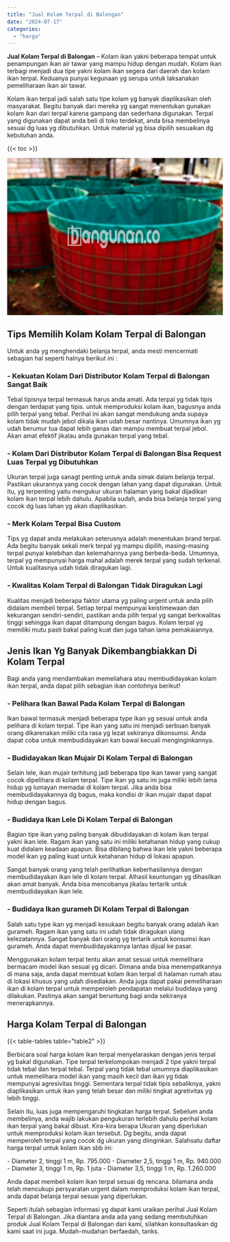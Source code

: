 ```yaml
---
title: "Jual Kolam Terpal di Balongan"
date: "2024-07-17"
categories: 
  - "harga"
---
```


**Jual Kolam Terpal di Balongan** – Kolam ikan yakni beberapa tempat untuk penampungan ikan air tawar yang mampu hidup dengan mudah. Kolam ikan terbagi menjadi dua tipe yakni kolam ikan segera dari daerah dan kolam ikan terpal. Keduanya punyai kegunaan yg serupa untuk laksanakan pemeliharaan ikan air tawar.

Kolam ikan terpal jadi salah satu tipe kolam yg banyak diaplikasikan oleh masyarakat. Begitu banyak dari mereka yg sangat menentukan gunakan kolam ikan dari terpal karena gampang dan sederhana digunakan. Terpal yang digunakan dapat anda beli di toko terdekat, anda bisa membelinya sesuai dg luas yg dibutuhkan. Untuk material yg bisa dipilih sesuaikan dg kebutuhan anda.

{{< toc >}}

![Jual Kolam Terpal di Balongan](/images/jual-kolam-terpal-41.png)

## Tips Memilih Kolam Kolam Terpal di Balongan

Untuk anda yg menghendaki belanja terpal, anda mesti mencermati sebagian hal seperti halnya berikut ini :

### \- Kekuatan Kolam Dari Distributor Kolam Terpal di Balongan Sangat Baik

Tebal tipisnya terpal termasuk harus anda amati. Ada terpal yg tidak tipis dengan terdapat yang tipis. untuk memproduksi kolam ikan, bagusnya anda pilih terpal yang tebal. Perihal ini akan sangat mendukung anda supaya kolam tidak mudah jebol dikala ikan udah besar nantinya. Umumnya ikan yg udah berumur tua dapat lebih ganas dan mampu membuat terpal jebol. Akan amat efektif jikalau anda gunakan terpal yang tebal.

### \- Kolam Dari Distributor Kolam Terpal di Balongan Bisa Request Luas Terpal yg Dibutuhkan

Ukuran terpal juga sanagt penting untuk anda simak dalam belanja terpal. Pastikan ukurannya yang cocok dengan lahan yang dapat digunakan. Untuk itu, yg terpenting yaitu mengukur ukuran halaman yang bakal dijadikan kolam ikan terpal lebih dahulu. Apabila sudah, anda bisa belanja terpal yang cocok dg luas lahan yg akan diaplikasikan.

### \- Merk Kolam Terpal Bisa Custom

Tips yg dapat anda melakukan seterusnya adalah menentukan brand terpal. Ada begitu banyak sekali merk terpal yg mampu dipilih, masing-masing terpal punyai kelebihan dan kelemahannya yang berbeda-beda. Umumnya, terpal yg mempunyai harga mahal adalah merek terpal yang sudah terkenal. Untuk kualitasnya udah tidak diragukan lagi.

### \- Kwalitas Kolam Terpal di Balongan Tidak Diragukan Lagi

Kualitas menjadi beberapa faktor utama yg paling urgent untuk anda pilih didalam membeli terpal. Setiap terpal mempunyai keistimewaan dan kekurangan sendiri-sendiri, pastikan anda pilih terpal yg sangat berkwalitas tinggi sehingga ikan dapat ditampung dengan bagus. Kolam terpal yg memiliki mutu pasti bakal paling kuat dan juga tahan lama pemakaiannya.

## Jenis Ikan Yg Banyak Dikembangbiakkan Di Kolam Terpal

Bagi anda yang mendambakan memeliahara atau membudidayakan kolam ikan terpal, anda dapat pilih sebagian ikan contohnya berikut!

### \- Pelihara Ikan Bawal Pada Kolam Terpal di Balongan

Ikan bawal termasuk menjadi beberapa type ikan yg sesuai untuk anda pelihara di kolam terpal. Tipe ikan yang satu ini menjadi serbuan banyak orang dikarenakan miliki cita rasa yg lezat sekiranya dikonsumsi. Anda dapat coba untuk membudidayakan kan bawal kecuali menginginkannya.

### \- Budidayakan Ikan Mujair Di Kolam Terpal di Balongan

Selain lele, ikan mujair terhitung jadi beberapa tipe ikan tawar yang sangat cocok dipelihara di kolam terpal. Tipe ikan yg satu ini juga miliki lebih lama hidup yg lumayan memadai di kolam terpal. Jika anda bisa membudidayakannya dg bagus, maka kondisi dr ikan mujair dapat dapat hidup dengan bagus.

### \- Budidaya Ikan Lele Di Kolam Terpal di Balongan

Bagian tipe ikan yang paling banyak dibudidayakan di kolam ikan terpal yakni ikan lele. Ragam ikan yang satu ini miliki ketahanan hidup yang cukup kuat didalam keadaan apapun. Bisa dibilang bahwa ikan lele yakni beberapa model ikan yg paling kuat untuk ketahanan hidup di lokasi apapun.

Sangat banyak orang yang telah perlihatkan keberhasilannya dengan membudidayakan ikan lele di kolam terpal. Alhasil keuntungan yg dihasilkan akan amat banyak. Anda bisa mencobanya jikalau tertarik untuk membudidayakan ikan lele.

### \- Budidaya Ikan gurameh Di Kolam Terpal di Balongan

Salah satu type ikan yg menjadi kesukaan begitu banyak orang adalah ikan gurameh. Ragam ikan yang satu ini udah tidak diragukan ulang kelezatannya. Sangat banyak dari orang yg tertarik untuk konsumsi ikan gurameh. Anda dapat membudidayakannya lantas dijual ke pasar.

Menggunakan kolam terpal tentu akan amat sesuai untuk memelihara bermacam model ikan sesuai yg dicari. Dimana anda bisa menempatkannya di mana saja, anda dapat membuat kolam ikan terpal di halaman rumah atau di lokasi khusus yang udah disediakan. Anda juga dapat pakai pemeliharaan ikan di kolam terpal untuk memperoleh pendapatan melalui budidaya yang dilakukan. Pastinya akan sangat beruntung bagi anda sekiranya menerapkannya.

## Harga Kolam Terpal di Balongan

{{< table-tables table="table2" >}}

Berbicara soal harga kolam ikan terpal menyelaraskan dengan jenis terpal yg bakal digunakan. Tipe terpal terkelompokan menjadi 2 tipe yakni terpal tidak tebal dan terpal tebal. Terpal yang tidak tebal umumnya diaplikasikan untuk memelihara model ikan yang masih kecil dan ikan yg tidak mempunyai agresivitas tinggi. Sementara terpal tidak tipis sebaliknya, yakni diaplikasikan untuk ikan yang telah besar dan miliki tingkat agretivitas yg lebih tinggi.

Selain itu, luas juga mempengaruhi tingkatan harga terpal. Sebelum anda membelinya, anda wajib lakukan pengukuran terlebih dahulu perihal kolam ikan terpal yang bakal dibuat. Kira-kira berapa Ukuran yang diperlukan untuk memproduksi kolam ikan tersebut. Dg begitu, anda dapat memperoleh terpal yang cocok dg ukuran yang diinginkan. Salahsatu daftar harga terpal untuk kolam ikan sbb ini:

\- Diameter 2, tinggi 1 m, Rp. 795.000 - Diameter 2,5, tinggi 1 m, Rp. 940.000 - Diameter 3, tinggi 1 m, Rp. 1 juta - Diameter 3,5, tinggi 1 m, Rp. 1.260.000

Anda dapat membeli kolam ikan terpal sesuai dg rencana. bilamana anda telah mencukupi persyaratan urgent dalam memproduksi kolam ikan terpal, anda dapat belanja terpal sesuai yang diperlukan.

Seperti itulah sebagian informasi yg dapat kami uraikan perihal Jual Kolam Terpal di Balongan. Jika diantara anda ada yang sedang membutuhkan produk Jual Kolam Terpal di Balongan dari kami, silahkan konsultasikan dg kami saat ini juga. Mudah-mudahan berfaedah, tanks.
